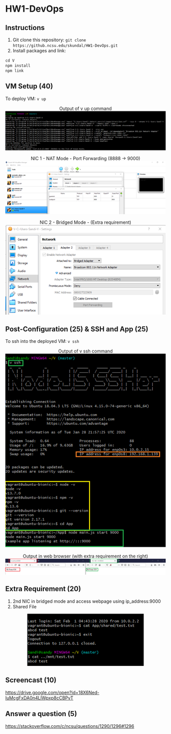 # HW1-DevOps

## Instructions <br>
1. Git clone this repository: `git clone https://github.ncsu.edu/skundal/HW1-DevOps.git`
2. Install packages and link:<br>
```
cd V
npm install
npm link
```

## VM Setup (40)
To deploy VM: `v up`<br>
<p align="center"> Output of v up command
  <img src="resources/hw1_vmsetup1.png"/>
</p>
<p align="center"> NIC 1 - NAT Mode - Port Forwarding (8888 -> 9000)
  <img src="resources/hw1_vmsetup2a.png"/>
</p>
<p align="center"> NIC 2 - Bridged Mode - (Extra requirement)
  <img src="resources/hw1_vmsetup2b.png"/>
</p>

## Post-Configuration (25) & SSH and App (25)
To ssh into the deployed VM: `v ssh`<br>
<p align="center"> Output of v ssh command <br>
  <img src="resources/hw1_vmsetup3.png"/>
</p>
<p align="center"> Output in web browser (with extra requirement on the right)
  <img src="resources/hw1_vmsetup4.png"/>
</p>


## Extra Requirement (20)
1. 2nd NIC in bridged mode and access webpage using ip_address:9000
2. Shared File <br>
<p align="center">
  <img src="resources/vm_extra_sharedfile.png"/>
</p>

## Screencast (10)
https://drive.google.com/open?id=18X6Ned-IuMcgFxDA0n4LIWpxp8cCBPvT

## Answer a question (5)
https://stackoverflow.com/c/ncsu/questions/1290/1296#1296

